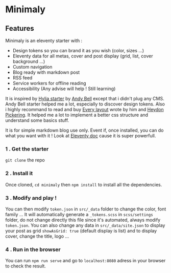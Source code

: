 # Minimaly

## Features
Minimaly is an eleventy starter with :  
- Design tokens so you can brand it as you wish (color, sizes ...)
- Eleventy data for all metas, cover and post display (grid, list, cover background ...)
- Custom navigation
- Blog ready with markdown post
- RSS feed
- Service workers for offline reading
- Accessibility (Any advise will help ! Still learning)

It is inspired by [Hylia starter](https://github.com/hankchizljaw/hylia) by [Andy Bell](https://hankchizljaw.com/) except that i didn't plug any CMS. Andy Bell starter helped me a lot, especially to discover design tokens. Also i highly recommand to read and buy [Every layout](https://absolutely.every-layout.dev/) wrote by him and [Heydon Pickering](http://www.heydonworks.com/). It helped me a lot to implement a better css structure and understand some basics stuff.  

It is for simple markdown blog use only. Event if, once installed, you can do what you want with it !
Look at [Eleventy doc](https://www.11ty.io/) cause it is super powerfull. 

### 1 . Get the starter
`git clone` the repo

### 2 . Install it
Once cloned, `cd minimaly` then `npm install` to install all the dependencies. 

### 3 . Modify and play !
You can then modify `token.json` in `src/_data` folder to change the color, font family ... It will automatically generate a `_tokens.scss` in `scss/settings` folder, do not change directly this file since it's automated, always modify `token.json`. You can also change any data in `src/_data/site.json` to display your post as grid `showAsGrid: true` (default display is list) and to display cover, change the title, logo ...

### 4 . Run in the browser
You can run `npm run serve` and go to `localhost:8080` adress in your browser to check the result.


